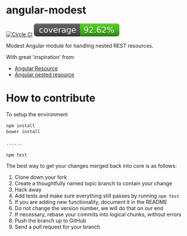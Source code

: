 angular-modest
==============

[![Circle CI](https://circleci.com/gh/christian-fei/angular-modest.svg)](https://circleci.com/gh/christian-fei/angular-modest)
![Coverage](coverage.svg)

Modest Angular module for handling nested REST resources.

With great 'inspiration' from:
- [Angular Resource](https://github.com/angular/bower-angular-resource)
- [Angular nested resource](https://github.com/roypeled/angular-nested-resource)



# How to contribute

To setup the environment

```
npm install
bower install

......

npm test
```

The best way to get your changes merged back into core is as follows:

1) Clone down your fork
2) Create a thoughtfully named topic branch to contain your change
3) Hack away
4) Add tests and make sure everything still passes by running `npm test`
5) If you are adding new functionality, document it in the README
6) Do not change the version number, we will do that on our end
7) If necessary, rebase your commits into logical chunks, without errors
8) Push the branch up to GitHub
9) Send a pull request for your branch

